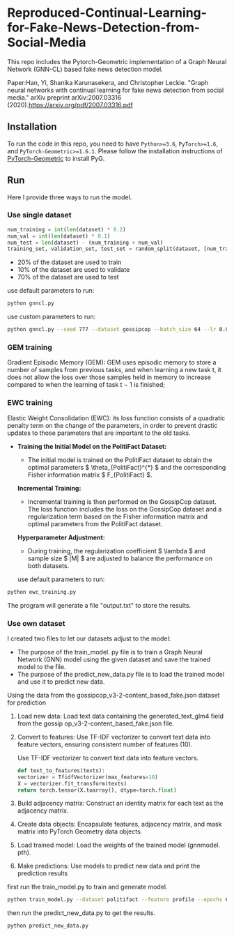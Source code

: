 # Reproduced-Continual-Learning-for-Fake-News-Detection-from-Social-Media

This repo includes the Pytorch-Geometric implementation of a Graph Neural Network (GNN-CL) based fake news detection model.

Paper:Han, Yi, Shanika Karunasekera, and Christopher Leckie. "Graph neural networks with continual learning for fake news detection from social media." arXiv preprint arXiv:2007.03316 (2020).https://arxiv.org/pdf/2007.03316.pdf

## Installation

To run the code in this repo, you need to have `Python>=3.6`, `PyTorch>=1.6`, and `PyTorch-Geometric>=1.6.1`. Please follow the installation instructions of [PyTorch-Geometric](https://github.com/rusty1s/pytorch_geometric) to install PyG.

## Run

Here I provide three ways to run the model.

### Use single dataset

```python
num_training = int(len(dataset) * 0.2)
num_val = int(len(dataset) * 0.1)
num_test = len(dataset) - (num_training + num_val)
training_set, validation_set, test_set = random_split(dataset, [num_training, num_val, num_test])
```

* 20% of the dataset are used to train
* 10% of the dataset are used to validate
* 70% of the dataset are used to test

use default parameters to run:

```bash
python gnncl.py
```

use custom parameters to run:

```bash
python gnncl.py --seed 777 --dataset gossipcop --batch_size 64 --lr 0.01 --weight_decay 0.001 --nhid 128 --epochs 60 --feature content
```

### GEM training

Gradient Episodic Memory (GEM): GEM uses episodic memory to store a number of samples from previous tasks, and when learning a new task t, it does not allow the loss over those samples held in memory to increase compared to when the learning of task t − 1 is finished;



### EWC training

Elastic Weight Consolidation (EWC): its loss function consists of a quadratic penalty term on the change of the parameters, in order to prevent drastic updates to those parameters that are important to the old tasks.

- **Training the Initial Model on the PolitiFact Dataset:**

  - The initial model is trained on the PolitiFact dataset to obtain the optimal parameters $ \theta_{PolitiFact}^{*} $ and the corresponding Fisher information matrix $ F_{PolitiFact} $.

  **Incremental Training:**

  - Incremental training is then performed on the GossipCop dataset. The loss function includes the loss on the GossipCop dataset and a regularization term based on the Fisher information matrix and optimal parameters from the PolitiFact dataset.

  **Hyperparameter Adjustment:**

  - During training, the regularization coefficient $ \lambda $ and sample size $ |M| $ are adjusted to balance the performance on both datasets.

  use default parameters to run:

```bash
python ewc_training.py
```

The program will generate a file "output.txt" to store the results.

### Use own dataset

I created two files to let our datasets adjust to the model:

* The purpose of the train_model. py file is to train a Graph Neural Network (GNN) model using the given dataset and save the trained model to the file.
* The purpose of the predict_new_data.py file is to load the trained model and use it to predict new data.

Using the data from the gossipcop_v3-2-content_based_fake.json dataset for prediction

1. Load new data: Load text data containing the generated_text_glm4 field from the gossip op_v3-2-content_based_fake.json file.

2. Convert to features: Use TF-IDF vectorizer to convert text data into feature vectors, ensuring consistent number of features (10).

   Use TF-IDF vectorizer to convert text data into feature vectors.

   ```python
   def text_to_features(texts):
   vectorizer = TfidfVectorizer(max_features=10)  
   X = vectorizer.fit_transform(texts)
   return torch.tensor(X.toarray(), dtype=torch.float)
   ```

3. Build adjacency matrix: Construct an identity matrix for each text as the adjacency matrix.

4. Create data objects: Encapsulate features, adjacency matrix, and mask matrix into PyTorch Geometry data objects.

5. Load trained model: Load the weights of the trained model (gnnmodel. pth).

6. Make predictions: Use models to predict new data and print the prediction results

first run the train_model.py to train and generate model.

```bash
python train_model.py --dataset politifact --feature profile --epochs 60
```

then run the predict_new_data.py to get the results.

```bash
python predict_new_data.py
```

